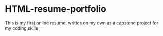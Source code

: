 # HTML-resume-portfolio
This is my first online resume, written on my own as a capstone project for my coding skills
